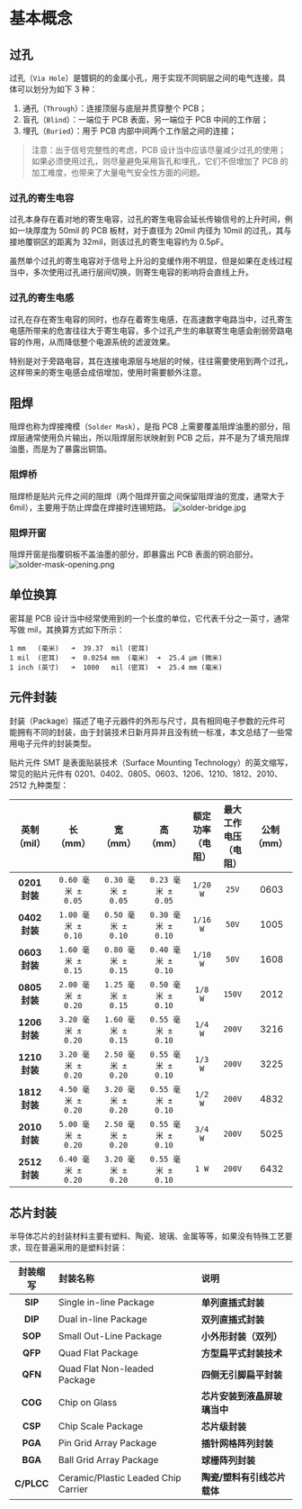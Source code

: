# 基本概念

## 过孔
过孔（`Via Hole`）是镀铜的的金属小孔，用于实现不同铜层之间的电气连接，具体可以划分为如下 3 种：
1. 通孔（`Through`）：连接顶层与底层并贯穿整个 PCB；
2. 盲孔（`Blind`）：一端位于 PCB 表面，另一端位于 PCB 中间的工作层；
3. 埋孔（`Buried`）：用于 PCB 内部中间两个工作层之间的连接；
> 注意：出于信号完整性的考虑，PCB 设计当中应该尽量减少过孔的使用；如果必须使用过孔，则尽量避免采用盲孔和埋孔，它们不但增加了 PCB 的加工难度，也带来了大量电气安全性方面的问题。

### 过孔的寄生电容
过孔本身存在着对地的寄生电容，过孔的寄生电容会延长传输信号的上升时间，例如一块厚度为 50mil 的 PCB 板材，对于直径为 20mil 内径为 10mil 的过孔，其与接地覆铜区的距离为 32mil，则该过孔的寄生电容约为 0.5pF。

虽然单个过孔的寄生电容对于信号上升沿的变缓作用不明显，但是如果在走线过程当中，多次使用过孔进行层间切换，则寄生电容的影响将会直线上升。

### 过孔的寄生电感
过孔在存在寄生电容的同时，也存在着寄生电感，在高速数字电路当中，过孔寄生电感所带来的危害往往大于寄生电容，多个过孔产生的串联寄生电感会削弱旁路电容的作用，从而降低整个电源系统的滤波效果。

特别是对于旁路电容，其在连接电源层与地层的时候，往往需要使用到两个过孔，这样带来的寄生电感会成倍增加，使用时需要额外注意。

## 阻焊
阻焊也称为焊接掩模（`Solder Mask`），是指 PCB 上需要覆盖阻焊油墨的部分，阻焊层通常使用负片输出，所以阻焊层形状映射到 PCB 之后，并不是为了填充阻焊油墨，而是为了暴露出铜箔。

### 阻焊桥
阻焊桥是贴片元件之间的阻焊（两个阻焊开窗之间保留阻焊油的宽度，通常大于 6mil），主要用于防止焊盘在焊接时连锡短路。
![solder-bridge.jpg](./pages_hardware/pcbdesign/res/solder-bridge.jpg)

### 阻焊开窗
阻焊开窗是指覆铜板不盖油墨的部分，即暴露出 PCB 表面的铜泊部分。
![solder-mask-opening.png](./pages_hardware/pcbdesign/res/solder-mask-opening.png)

## 单位换算
密耳是 PCB 设计当中经常使用到的一个长度的单位，它代表千分之一英寸，通常写做 mil，其换算方式如下所示：
```text
1 mm   (毫米)   ➜  39.37  mil (密耳)
1 mil  (密耳)   ➜  0.0254 mm  (毫米)  ➜  25.4 μm (微米)
1 inch (英寸)   ➜  1000   mil (密耳)  ➜  25.4 mm (毫米)
```

## 元件封装
封装（Package）描述了电子元器件的外形与尺寸，具有相同电子参数的元件可能拥有不同的封装，由于封装技术日新月异并且没有统一标准，本文总结了一些常用电子元件的封装类型。

贴片元件
SMT 是表面贴装技术（Surface Mounting Technology）的英文缩写，常见的贴片元件有 0201、0402、0805、0603、1206、1210、1812、2010、2512 九种类型：

<table>
<thead>
<tr class="header">
<th style="text-align: center;">英制（mil）</th>
<th style="text-align: center;">长（mm）</th>
<th style="text-align: center;">宽（mm）</th>
<th style="text-align: center;">高（mm）</th>
<th style="text-align: center;">额定功率（电阻）</th>
<th style="text-align: center;">最大工作电压（电阻）</th>
<th style="text-align: center;">公制（mm）</th>
</tr>
</thead>
<tbody>
<tr class="odd">
<td style="text-align: center;"><strong>0201 封装</strong></td>
<td style="text-align: center;">&nbsp;<code>0.60 毫米 ± 0.05</code></td>
<td style="text-align: center;">&nbsp;<code>0.30 毫米 ± 0.05</code></td>
<td style="text-align: center;">&nbsp;<code>0.23 毫米 ± 0.05</code></td>
<td style="text-align: center;"><code>1/20 W</code></td>
<td style="text-align: center;"><code>25V</code></td>
<td style="text-align: center;">&nbsp;0603</td>
</tr>
<tr class="even">
<td style="text-align: center;"><strong>0402 封装</strong></td>
<td style="text-align: center;">&nbsp;<code>1.00 毫米 ± 0.10</code></td>
<td style="text-align: center;">&nbsp;<code>0.50 毫米 ± 0.10</code></td>
<td style="text-align: center;">&nbsp;<code>0.30 毫米 ± 0.10</code></td>
<td style="text-align: center;"><code>1/16 W</code></td>
<td style="text-align: center;"><code>50V</code></td>
<td style="text-align: center;">&nbsp;1005</td>
</tr>
<tr class="odd">
<td style="text-align: center;"><strong>0603 封装</strong></td>
<td style="text-align: center;">&nbsp;<code>1.60 毫米 ± 0.15</code></td>
<td style="text-align: center;">&nbsp;<code>0.80 毫米 ± 0.15</code></td>
<td style="text-align: center;">&nbsp;<code>0.40 毫米 ± 0.10</code></td>
<td style="text-align: center;"><code>1/10 W</code></td>
<td style="text-align: center;"><code>50V</code></td>
<td style="text-align: center;">&nbsp;1608</td>
</tr>
<tr class="even">
<td style="text-align: center;"><strong>0805 封装</strong></td>
<td style="text-align: center;">&nbsp;<code>2.00 毫米 ± 0.20</code></td>
<td style="text-align: center;">&nbsp;<code>1.25 毫米 ± 0.15</code></td>
<td style="text-align: center;">&nbsp;<code>0.50 毫米 ± 0.10</code></td>
<td style="text-align: center;"><code>1/8 W</code></td>
<td style="text-align: center;"><code>150V</code></td>
<td style="text-align: center;">&nbsp;2012</td>
</tr>
<tr class="odd">
<td style="text-align: center;"><strong>1206 封装</strong></td>
<td style="text-align: center;">&nbsp;<code>3.20 毫米 ± 0.20</code></td>
<td style="text-align: center;">&nbsp;<code>1.60 毫米 ± 0.15</code></td>
<td style="text-align: center;">&nbsp;<code>0.55 毫米 ± 0.10</code></td>
<td style="text-align: center;"><code>1/4 W</code></td>
<td style="text-align: center;"><code>200V</code></td>
<td style="text-align: center;">&nbsp;3216</td>
</tr>
<tr class="even">
<td style="text-align: center;"><strong>1210 封装</strong></td>
<td style="text-align: center;">&nbsp;<code>3.20 毫米 ± 0.20</code></td>
<td style="text-align: center;">&nbsp;<code>2.50 毫米 ± 0.20</code></td>
<td style="text-align: center;">&nbsp;<code>0.55 毫米 ± 0.10</code></td>
<td style="text-align: center;"><code>1/3 W</code></td>
<td style="text-align: center;"><code>200V</code></td>
<td style="text-align: center;">&nbsp;3225</td>
</tr>
<tr class="odd">
<td style="text-align: center;"><strong>1812 封装</strong></td>
<td style="text-align: center;">&nbsp;<code>4.50 毫米 ± 0.20</code></td>
<td style="text-align: center;">&nbsp;<code>3.20 毫米 ± 0.20</code></td>
<td style="text-align: center;">&nbsp;<code>0.55 毫米 ± 0.10</code></td>
<td style="text-align: center;"><code>1/2 W</code></td>
<td style="text-align: center;"><code>200V</code></td>
<td style="text-align: center;">&nbsp;4832</td>
</tr>
<tr class="even">
<td style="text-align: center;"><strong>2010 封装</strong></td>
<td style="text-align: center;">&nbsp;<code>5.00 毫米 ± 0.20</code></td>
<td style="text-align: center;">&nbsp;<code>2.50 毫米 ± 0.20</code></td>
<td style="text-align: center;">&nbsp;<code>0.55 毫米 ± 0.10</code></td>
<td style="text-align: center;"><code>3/4 W</code></td>
<td style="text-align: center;"><code>200V</code></td>
<td style="text-align: center;">&nbsp;5025</td>
</tr>
<tr class="odd">
<td style="text-align: center;"><strong>2512 封装</strong></td>
<td style="text-align: center;">&nbsp;<code>6.40 毫米 ± 0.20</code></td>
<td style="text-align: center;">&nbsp;<code>3.20 毫米 ± 0.20</code></td>
<td style="text-align: center;">&nbsp;<code>0.55 毫米 ± 0.10</code></td>
<td style="text-align: center;"><code>1 W</code></td>
<td style="text-align: center;"><code>200V</code></td>
<td style="text-align: center;">&nbsp;6432</td>
</tr>
</tbody>
</table>

## 芯片封装
半导体芯片的封装材料主要有塑料、陶瓷、玻璃、金属等等，如果没有特殊工艺要求，现在普遍采用的是塑料封装：
<table>
<thead>
<tr class="header">
<th style="text-align: center;">封装缩写</th>
<th style="text-align: left;">封装名称</th>
<th style="text-align: left;">说明</th>
</tr>
</thead>
<tbody>
<tr class="odd">
<td style="text-align: center;"><strong>SIP</strong></td>
<td style="text-align: left;">Single in-line Package</td>
<td style="text-align: left;"><strong>单列直插式封装</strong></td>
</tr>
<tr class="even">
<td style="text-align: center;"><strong>DIP</strong></td>
<td style="text-align: left;">Dual in-line Package</td>
<td style="text-align: left;"><strong>双列直插式封装</strong></td>
</tr>
<tr class="odd">
<td style="text-align: center;"><strong>SOP</strong></td>
<td style="text-align: left;">Small Out-Line Package</td>
<td style="text-align: left;"><strong>小外形封装（双列）</strong></td>
</tr>
<tr class="even">
<td style="text-align: center;"><strong>QFP</strong></td>
<td style="text-align: left;">Quad Flat Package</td>
<td style="text-align: left;"><strong>方型扁平式封装技术</strong></td>
</tr>
<tr class="odd">
<td style="text-align: center;"><strong>QFN</strong></td>
<td style="text-align: left;">Quad Flat Non-leaded Package</td>
<td style="text-align: left;"><strong>四侧无引脚扁平封装</strong></td>
</tr>
<tr class="even">
<td style="text-align: center;"><strong>COG</strong></td>
<td style="text-align: left;">Chip on Glass</td>
<td style="text-align: left;"><strong>芯片安装到液晶屏玻璃当中</strong></td>
</tr>
<tr class="odd">
<td style="text-align: center;"><strong>CSP</strong></td>
<td style="text-align: left;">Chip Scale Package</td>
<td style="text-align: left;"><strong>芯片级封装</strong></td>
</tr>
<tr class="even">
<td style="text-align: center;"><strong>PGA</strong></td>
<td style="text-align: left;">Pin Grid Array Package</td>
<td style="text-align: left;"><strong>插针网格阵列封装</strong></td>
</tr>
<tr class="odd">
<td style="text-align: center;"><strong>BGA</strong></td>
<td style="text-align: left;">Ball Grid Array Package</td>
<td style="text-align: left;"><strong>球栅阵列封装</strong></td>
</tr>
<tr class="even">
<td style="text-align: center;"><strong>C/PLCC</strong></td>
<td style="text-align: left;">Ceramic/Plastic Leaded Chip Carrier</td>
<td style="text-align: left;"><strong>陶瓷/塑料有引线芯片载体</strong></td>
</tr>
</tbody>
</table>
